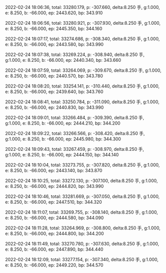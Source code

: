 2022-02-24 18:06:36, total: 33280.179, p: -307.660, delta:8.250 手, g:1.000, e: 8.250, b: -66.000, ep: 2443.620, bp: 343.910

2022-02-24 18:06:56, total: 33280.921, p: -307.930, delta:8.250 手, g:1.000, e: 8.250, b: -66.000, ep: 2445.350, bp: 344.160

2022-02-24 18:07:17, total: 33274.686, p: -308.340, delta:8.250 手, g:1.000, e: 8.250, b: -66.000, ep: 2443.580, bp: 343.990

2022-02-24 18:07:38, total: 33269.224, p: -308.940, delta:8.250 手, g:1.000, e: 8.250, b: -66.000, ep: 2440.340, bp: 343.660

2022-02-24 18:07:59, total: 33264.069, p: -309.670, delta:8.250 手, g:1.000, e: 8.250, b: -66.000, ep: 2440.570, bp: 343.780

2022-02-24 18:08:20, total: 33254.141, p: -310.440, delta:8.250 手, g:1.000, e: 8.250, b: -66.000, ep: 2439.640, bp: 343.760

2022-02-24 18:08:41, total: 33250.784, p: -311.090, delta:8.250 手, g:1.000, e: 8.250, b: -66.000, ep: 2440.830, bp: 343.990

2022-02-24 18:09:01, total: 33266.484, p: -309.390, delta:8.250 手, g:1.000, e: 8.250, b: -66.000, ep: 2444.210, bp: 344.200

2022-02-24 18:09:22, total: 33266.566, p: -308.420, delta:8.250 手, g:1.000, e: 8.250, b: -66.000, ep: 2445.980, bp: 344.300

2022-02-24 18:09:43, total: 33267.459, p: -308.970, delta:8.250 手, g:1.000, e: 8.250, b: -66.000, ep: 2444.150, bp: 344.140

2022-02-24 18:10:04, total: 33273.755, p: -307.820, delta:8.250 手, g:1.000, e: 8.250, b: -66.000, ep: 2443.140, bp: 343.870

2022-02-24 18:10:25, total: 33272.130, p: -307.100, delta:8.250 手, g:1.000, e: 8.250, b: -66.000, ep: 2444.820, bp: 343.990

2022-02-24 18:10:46, total: 33281.669, p: -307.050, delta:8.250 手, g:1.000, e: 8.250, b: -66.000, ep: 2447.510, bp: 344.320

2022-02-24 18:11:07, total: 33269.755, p: -308.140, delta:8.250 手, g:1.000, e: 8.250, b: -66.000, ep: 2444.580, bp: 344.090

2022-02-24 18:11:28, total: 33264.969, p: -308.800, delta:8.250 手, g:1.000, e: 8.250, b: -66.000, ep: 2444.800, bp: 344.200

2022-02-24 18:11:49, total: 33270.780, p: -307.630, delta:8.250 手, g:1.000, e: 8.250, b: -66.000, ep: 2447.890, bp: 344.440

2022-02-24 18:12:09, total: 33277.154, p: -307.340, delta:8.250 手, g:1.000, e: 8.250, b: -66.000, ep: 2449.220, bp: 344.570